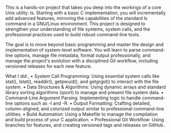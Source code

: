 This is a hands-on project that takes you deep into the workings of a core Unix utility:
ls. Starting with a basic C implementation, you will incrementally add advanced features, mirroring
the capabilities of the standard ls command in a GNU/Linux environment. This project is designed
to strengthen your understanding of file systems, system calls, and the professional practices used to
build robust command-line tools.

The goal is to move beyond basic programming and master the design and implementation of
system-level software. You will learn to parse command-line options, manage file metadata, format
output professionally, and manage the project's evolution with a disciplined Git workflow, including
versioned releases for each new feature.

What I did , 
• System Call Programming: Using essential system calls like stat(), lstat(), readdir(),
getpwuid(), and getgrgid() to interact with the file system.
• Data Structures & Algorithms: Using dynamic arrays and standard library sorting
algorithms (qsort) to manage and present file system data.
• Command-Line Argument Parsing: Implementing logic to handle command-line options
such as -l and -R.
• Output Formatting: Crafting detailed, column-aligned, and colorized output similar to
professional command-line utilities.
• Build Automation: Using a Makefile to manage the compilation and build process of your C
application.
• Professional Git Workflow: Using branches for features, and creating versioned tags and
releases on GitHub.
